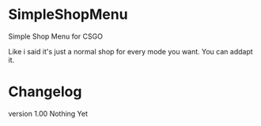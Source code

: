 # SimpleShopMenu
Simple Shop Menu for CSGO

Like i said it's just a normal shop for every mode you want. You can addapt it.


# Changelog
version 1.00
Nothing Yet

